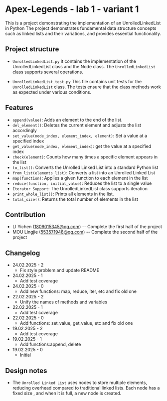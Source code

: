 # Apex-Legends - lab 1 - variant 1

This is a project demonstrating the implementation of an UnrolledLinkedList in Python
The project demonstrates fundamental data structure concepts
such as linked lists and their variations, and provides essential functionality.

## Project structure

- `UnrolledLinkedList.py`
  It contains the implementation of the UnrolledLinkedList class and the Node class.
  The `UnrolledLinkedList` class supports several operations.

- `UnrolledLinkedList_test.py`
  This file contains unit tests for the `UnrolledLinkedList` class.
  The tests ensure that the class methods work as expected under various conditions.

## Features

- `append(value)`: Adds an element to the end of the list.
- `del_element()`: Deletes the current element and adjusts the list accordingly
- `set_value(node_index, element_index, element)`: Set a value at a specified index
- `get_value(node_index, element_index)`: get the value at a specified index
- `check(element)`: Counts how many times a specific element appears in the list
- `to_list()`: Converts the Unrolled Linked List into a standard Python list
- `from_list(elements_list)`: Converts a list into an Unrolled Linked List
- `map(function)`: Applies a given function to each element in the list
- `reduce(function, initial_value)`: Reduces the list to a single value
- `Iterator Support`: The UnrolledLinkedList class supports iteration
- `print_whole_list()`: Prints all elements in the list.
- `total_size()`: Returns the total number of elements in the list

## Contribution

- LI Yichen (<1806015345@qq.com>) -- Complete the first half of the project
- MOU Lingjie (<553571948@qq.com>) -- Complete the second half of the project

## Changelog

- 24.02.2025 - 2
   - Fix style problem and update README
- 24.02.2025 - 1
   - Add test coverage
- 24.02.2025 - 0
   - Add new functions: map, reduce, iter, etc and fix old one
- 22.02.2025 - 2
   - Unify the names of methods and variables
- 22.02.2025 - 1
   - Add test coverage
- 22.02.2025 - 0
   - Add functions: set_value, get_value, etc and fix old one
- 19.02.2025 - 2
   - Add test coverage
- 19.02.2025 - 1
   - Add functions:append, delete
- 19.02.2025 - 0
   - Initial

## Design notes

- The `Unrolled Linked List` uses nodes to store multiple elements,
  reducing overhead compared to traditional linked lists.
  Each node has a fixed size , and when it is full, a new node is created.
